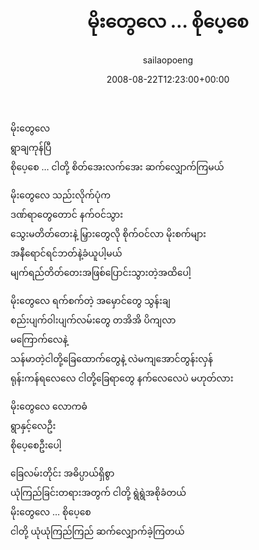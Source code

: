 ﻿---
_last_editor_used_jetpack: block-editor
_publicize_job_id: "59410633742"
_wp_old_date: "2021-06-10"
author: sailaopoeng
categories:
  - poems
date: "2008-08-22T12:23:00+00:00"
parent_post_id: null
post_id: "272"
timeline_notification: "1623281409"
title: မိုးတွေလေ … စိုပေ့စေ
url: /2008/08/22/မိုးတွေလေ-စိုပေ့စေ/

---
မိုးတွေလေ  
ရွာချကုန်ပြီ  
စိုပေ့စေ … ငါတို့ စိတ်အေးလက်အေး ဆက်လျှောက်ကြမယ်

မိုးတွေလေ သည်းလိုက်ပုံက  
ဒဏ်ရာတွေတောင် နက်ဝင်သွား  
သွေးမတိတ်တေးနဲ့ မြှားတွေလို စိုက်ဝင်လာ မိုးစက်များ  
အနီရောင်ရင်ဘတ်နဲ့ခံယူပါ့မယ်  
မျက်ရည်တိတ်တေးအဖြစ်ပြောင်းသွားတဲ့အထိပေါ့

မိုးတွေလေ ရက်စက်တဲ့ အမှောင်တွေ သွန်းချ  
စည်းပျက်ဝါးပျက်လမ်းတွေ တအိအိ ပိကျလာ  
မကြောက်လေနဲ့  
သန်မာတဲ့ငါတို့ခြေထောက်တွေနဲ့ လဲမကျအောင်တွန်းလှန်  
ရုန်းကန်ရလေလေ ငါတို့ခြေရာတွေ နက်လေလေပဲ မဟုတ်လား

မိုးတွေလေ လောကဓံ  
ရွာနှင့်လေဦး  
စိုပေ့စေဦးပေါ့

ခြေလမ်းတိုင်း အဓိပ္ပာယ်ရှိစွာ  
ယုံကြည်ခြင်းတရားအတွက် ငါတို့ ရွဲရွဲအစိုခံတယ်  
မိုးတွေလေ … စိုပေ့စေ  
ငါတို့ ယုံယုံကြည်ကြည် ဆက်လျှောက်ခဲ့ကြတယ်
